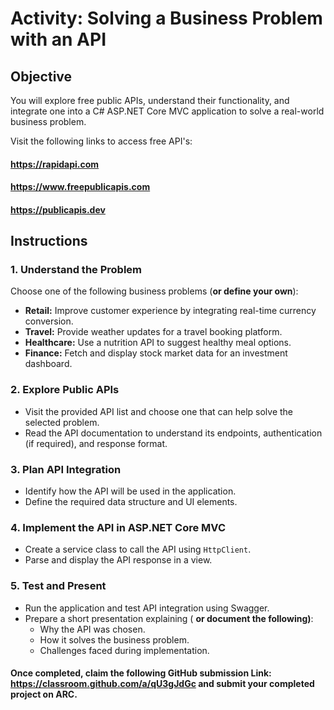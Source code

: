 # Activity: Solving a Business Problem with an API

## Objective  
You will explore free public APIs, understand their functionality, and integrate one into a C# ASP.NET Core MVC application to solve a real-world business problem.

Visit the following links to access free API's: 
#### https://rapidapi.com
#### https://www.freepublicapis.com
#### https://publicapis.dev

## Instructions  

### 1. Understand the Problem  
Choose one of the following business problems (**or define your own**):  
- **Retail:** Improve customer experience by integrating real-time currency conversion.  
- **Travel:** Provide weather updates for a travel booking platform.  
- **Healthcare:** Use a nutrition API to suggest healthy meal options.  
- **Finance:** Fetch and display stock market data for an investment dashboard.  

### 2. Explore Public APIs  
- Visit the provided API list and choose one that can help solve the selected problem.  
- Read the API documentation to understand its endpoints, authentication (if required), and response format.  

### 3. Plan API Integration  
- Identify how the API will be used in the application.  
- Define the required data structure and UI elements.  

### 4. Implement the API in ASP.NET Core MVC  
- Create a service class to call the API using `HttpClient`.  
- Parse and display the API response in a view.  

### 5. Test and Present  
- Run the application and test API integration using Swagger.  
- Prepare a short presentation explaining ( **or document the following)**:  
  - Why the API was chosen.  
  - How it solves the business problem.  
  - Challenges faced during implementation.
 
#### Once completed, claim the following GitHub submission Link: https://classroom.github.com/a/qU3gJdGc and submit your completed project on ARC.
